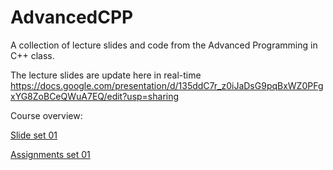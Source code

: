 # AdvancedCPP
A collection of lecture slides and code from the Advanced Programming in C++ class.

The lecture slides are update here in real-time
https://docs.google.com/presentation/d/135ddC7r_z0iJaDsG9pqBxWZ0PFgxYG8ZoBCeQWuA7EQ/edit?usp=sharing 

Course overview:

[Slide set 01](/Advanced_CPP_01.pdf)

[Assignments set 01](/basic_statements/)

